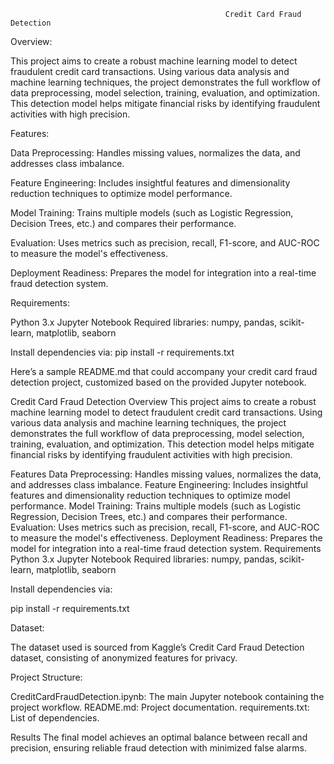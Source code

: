                                                     Credit Card Fraud Detection

Overview:

This project aims to create a robust machine learning model to detect fraudulent credit card transactions. Using various data analysis and machine learning techniques, the project demonstrates the full workflow of data preprocessing, model selection, training, evaluation, and optimization. This detection model helps mitigate financial risks by identifying fraudulent activities with high precision.

Features:

Data Preprocessing: Handles missing values, normalizes the data, and addresses class imbalance.

Feature Engineering: Includes insightful features and dimensionality reduction techniques to optimize model performance.

Model Training: Trains multiple models (such as Logistic Regression, Decision Trees, etc.) and compares their performance.

Evaluation: Uses metrics such as precision, recall, F1-score, and AUC-ROC to measure the model's effectiveness.

Deployment Readiness: Prepares the model for integration into a real-time fraud detection system.

Requirements:

Python 3.x
Jupyter Notebook
Required libraries: numpy, pandas, scikit-learn, matplotlib, seaborn

Install dependencies via:
pip install -r requirements.txt


Here’s a sample README.md that could accompany your credit card fraud detection project, customized based on the provided Jupyter notebook.

Credit Card Fraud Detection
Overview
This project aims to create a robust machine learning model to detect fraudulent credit card transactions. Using various data analysis and machine learning techniques, the project demonstrates the full workflow of data preprocessing, model selection, training, evaluation, and optimization. This detection model helps mitigate financial risks by identifying fraudulent activities with high precision.

Features
Data Preprocessing: Handles missing values, normalizes the data, and addresses class imbalance.
Feature Engineering: Includes insightful features and dimensionality reduction techniques to optimize model performance.
Model Training: Trains multiple models (such as Logistic Regression, Decision Trees, etc.) and compares their performance.
Evaluation: Uses metrics such as precision, recall, F1-score, and AUC-ROC to measure the model's effectiveness.
Deployment Readiness: Prepares the model for integration into a real-time fraud detection system.
Requirements
Python 3.x
Jupyter Notebook
Required libraries: numpy, pandas, scikit-learn, matplotlib, seaborn


Install dependencies via:

pip install -r requirements.txt


Dataset:

The dataset used is sourced from Kaggle’s Credit Card Fraud Detection dataset, consisting of anonymized features for privacy.

Project Structure:

CreditCardFraudDetection.ipynb: The main Jupyter notebook containing the project workflow.
README.md: Project documentation.
requirements.txt: List of dependencies.

Results
The final model achieves an optimal balance between recall and precision, ensuring reliable fraud detection with minimized false alarms.
